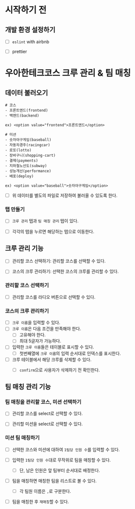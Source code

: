 # 시작하기 전

## 개발 환경 설정하기

- [ ] `eslint` with airbnb
- [ ] prettier



# 우아한테크코스 크루 관리 & 팀 매칭

## 데이터 불러오기

```
# 코스
- 프론트엔드(frontend)
- 백엔드(backend)

ex) <option value="frontend">프론트엔드</option>

# 미션
- 숫자야구게임(baseball)
- 자동차경주(racingcar)
- 로또(lotto)
- 장바구니(shopping-cart)
- 결제(payments)
- 지하철노선도(subway)
- 성능개선(performance)
- 배포(deploy)

ex) <option value="baseball">숫자야구게임</option>
```

- [ ] 위 데이터를 별도의 파일로 저장하여 불러올 수 있도록 한다.



### 탭 만들기

- [ ] `크루 관리` 탭과 `팀 매칭 관리` 탭이 있다.
- [ ] 각각의 탭을 누르면 해당하는 탭으로 이동한다.



## 크루 관리 기능

- [ ] 관리할 코스 선택하기: 관리할 코스를 선택할 수 있다.
- [ ] 코스의 크루 관리하기: 선택한 코스의 크루를 관리할 수 있다.



### 관리할 코스 선택하기

- [ ] 관리할 코스를 라디오 버튼으로 선택할 수 있다.



### 코스의 크루 관리하기

- [ ] `크루 이름`을 입력할 수 있다.
- [ ] `크루 이름`은 다음 조건을 만족해야 한다.
  - [ ] 고유해야 한다.
  - [ ] 최대 5글자가 가능하다.
- [ ] 입력한 `크루 이름`들은 테이블로 표시할 수 있다.
  - [ ] 첫번째열에 `크루 이름`의 입력 순서대로 인덱스를 표시한다.
- [ ] 크루 테이블에서 해당 크루를 삭제할 수 있다.
  - [ ] `confirm`으로 사용자가 삭제하기 전 확인한다.



## 팀 매칭 관리 기능

### 팀 매칭을 관리할 코스, 미션 선택하기

- [ ] 관리할 코스를 select로 선택할 수 있다.
- [ ] 관리할 미션을 select로 선택할 수 있다.



### 미션 팀 매칭하기

- [ ] 선택한 코스와 미션에 대하여 `1팀당 인원 수`를 입력할 수 있다.
- [ ] 입력한 `1팀당 인원 수`대로 무작위로 팀을 매칭할 수 있다.
  - [ ] 단, 남은 인원은 앞 팀부터 순서대로 배정한다.
- [ ] 팀을 매칭하면 매칭한 팀을 리스트로 볼 수 있다.
  - [ ] 각 팀원 이름은 `,`로 구분한다.
- [ ] 팀을 매칭한 후 `재매칭`할 수 있다.

